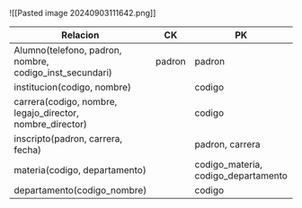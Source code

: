 ![[Pasted image 20240903111642.png]]

| Relacion                                                  | CK     | PK                                  | FK                     |     |
| --------------------------------------------------------- | ------ | ----------------------------------- | ---------------------- | --- |
| Alumno(telefono, padron, nombre, codigo_inst_secundari)   | padron | padron                              | codigo_inst_secundaria |     |
| institucion(codigo, nombre)                               |        | codigo                              |                        |     |
| carrera(codigo, nombre, legajo_director, nombre_director) |        | codigo                              |                        |     |
| inscripto(padron, carrera, fecha)                         |        | padron, carrera                     | padron, carrera        |     |
| materia(codigo, departamento)                             |        | codigo_materia, codigo_departamento | codigo_departamento    |     |
| departamento(codigo_nombre)                               |        | codigo                              |                        |     |

